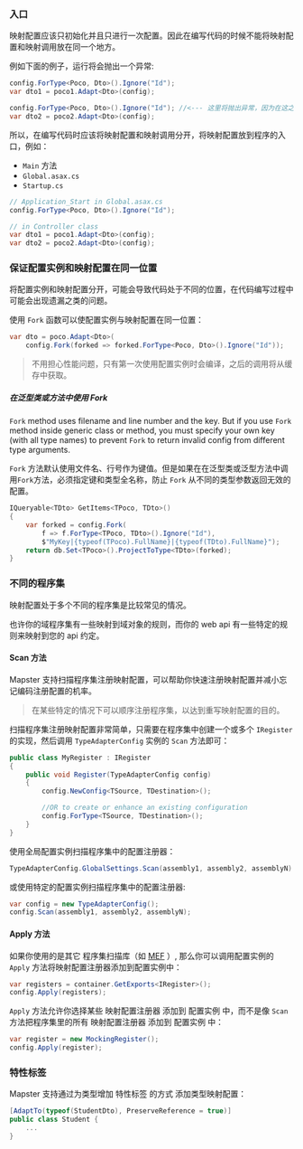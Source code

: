 ### 入口

映射配置应该只初始化并且只进行一次配置。因此在编写代码的时候不能将映射配置和映射调用放在同一个地方。

例如下面的例子，运行将会抛出一个异常:

```csharp
config.ForType<Poco, Dto>().Ignore("Id");
var dto1 = poco1.Adapt<Dto>(config);

config.ForType<Poco, Dto>().Ignore("Id"); //<--- 这里将抛出异常，因为在这之前已经触发过了映射
var dto2 = poco2.Adapt<Dto>(config);
```

所以，在编写代码时应该将映射配置和映射调用分开，将映射配置放到程序的入口，例如： 

* `Main` 方法
*  `Global.asax.cs` 
*  `Startup.cs`

```csharp
// Application_Start in Global.asax.cs
config.ForType<Poco, Dto>().Ignore("Id");
```

```csharp
// in Controller class
var dto1 = poco1.Adapt<Dto>(config);
var dto2 = poco2.Adapt<Dto>(config);
```



### 保证配置实例和映射配置在同一位置

将配置实例和映射配置分开，可能会导致代码处于不同的位置，在代码编写过程中可能会出现遗漏之类的问题。

使用 `Fork` 函数可以使配置实例与映射配置在同一位置：

```csharp
var dto = poco.Adapt<Dto>(
	config.Fork(forked => forked.ForType<Poco, Dto>().Ignore("Id"));
```

> 不用担心性能问题，只有第一次使用配置实例时会编译，之后的调用将从缓存中获取。

##### 在泛型类或方法中使用 Fork

`Fork` method uses filename and line number and the key. But if you use `Fork` method inside generic class or method, you must specify your own key (with all type names) to prevent `Fork` to return invalid config from different type arguments.

`Fork` 方法默认使用文件名、行号作为键值。但是如果在在泛型类或泛型方法中调用`Fork`方法，必须指定键和类型全名称，防止 `Fork` 从不同的类型参数返回无效的配置。

```csharp
IQueryable<TDto> GetItems<TPoco, TDto>()
{
    var forked = config.Fork(
        f => f.ForType<TPoco, TDto>().Ignore("Id"), 
        $"MyKey|{typeof(TPoco).FullName}|{typeof(TDto).FullName}");
    return db.Set<TPoco>().ProjectToType<TDto>(forked);
}
```



### 不同的程序集

映射配置处于多个不同的程序集是比较常见的情况。

也许你的域程序集有一些映射到域对象的规则，而你的 web api 有一些特定的规则来映射到您的 api 约定。 

#### Scan 方法

Mapster 支持扫描程序集注册映射配置，可以帮助你快速注册映射配置并减小忘记编码注册配置的机率。

> 在某些特定的情况下可以顺序注册程序集，以达到重写映射配置的目的。



扫描程序集注册映射配置非常简单，只需要在程序集中创建一个或多个 `IRegister` 的实现，然后调用 `TypeAdapterConfig` 实例的 `Scan` 方法即可：

```csharp
public class MyRegister : IRegister
{
	public void Register(TypeAdapterConfig config)
	{
		config.NewConfig<TSource, TDestination>();

		//OR to create or enhance an existing configuration
		config.ForType<TSource, TDestination>();
	}
}
```

使用全局配置实例扫描程序集中的配置注册器：

```csharp
TypeAdapterConfig.GlobalSettings.Scan(assembly1, assembly2, assemblyN)
```

或使用特定的配置实例扫描程序集中的配置注册器:

```csharp
var config = new TypeAdapterConfig();
config.Scan(assembly1, assembly2, assemblyN);
```

#### Apply 方法

如果你使用的是其它 程序集扫描库（如 [MEF](https://docs.microsoft.com/zh-cn/dotnet/framework/mef/) ）, 那么你可以调用配置实例的 `Apply` 方法将映射配置注册器添加到配置实例中：

```csharp
var registers = container.GetExports<IRegister>();
config.Apply(registers);
```

`Apply` 方法允许你选择某些 映射配置注册器 添加到 配置实例 中，而不是像 `Scan` 方法把程序集里的所有 映射配置注册器 添加到 配置实例 中：

```csharp
var register = new MockingRegister();
config.Apply(register);
```



### 特性标签

Mapster 支持通过为类型增加 特性标签 的方式 添加类型映射配置：

```csharp
[AdaptTo(typeof(StudentDto), PreserveReference = true)]
public class Student { 
    ...
}
```